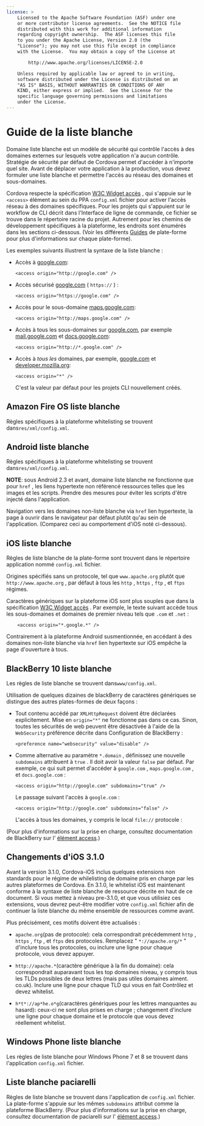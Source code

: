 ```yaml
---
license: >
    Licensed to the Apache Software Foundation (ASF) under one
    or more contributor license agreements.  See the NOTICE file
    distributed with this work for additional information
    regarding copyright ownership.  The ASF licenses this file
    to you under the Apache License, Version 2.0 (the
    "License"); you may not use this file except in compliance
    with the License.  You may obtain a copy of the License at

        http://www.apache.org/licenses/LICENSE-2.0

    Unless required by applicable law or agreed to in writing,
    software distributed under the License is distributed on an
    "AS IS" BASIS, WITHOUT WARRANTIES OR CONDITIONS OF ANY
    KIND, either express or implied.  See the License for the
    specific language governing permissions and limitations
    under the License.
---
```


# Guide de la liste blanche

Domaine liste blanche est un modèle de sécurité qui contrôle l'accès à des domaines externes sur lesquels votre application n'a aucun contrôle. Stratégie de sécurité par défaut de Cordova permet d'accéder à n'importe quel site. Avant de déplacer votre application à la production, vous devez formuler une liste blanche et permettre l'accès au réseau des domaines et sous-domaines.

Cordova respecte la spécification [W3C Widget accès][1] , qui s'appuie sur le `<access>` élément au sein du PPA `config.xml` fichier pour activer l'accès réseau à des domaines spécifiques. Pour les projets qui s'appuient sur le workflow de CLI décrit dans l'Interface de ligne de commande, ce fichier se trouve dans le répertoire racine du projet. Autrement pour les chemins de développement spécifiques à la plateforme, les endroits sont énumérés dans les sections ci-dessous. (Voir les différents <a href="../../../index.html">Guides</a> de plate-forme pour plus d'informations sur chaque plate-forme).

 [1]: http://www.w3.org/TR/widgets-access/

Les exemples suivants illustrent la syntaxe de la liste blanche :

*   Accès à [google.com][2]:
    
        <access origin="http://google.com" />
        

*   Accès sécurisé [google.com][3] ( `https://` ) :
    
        <access origin="https://google.com" />
        

*   Accès pour le sous-domaine [maps.google.com][4]:
    
        <access origin="http://maps.google.com" />
        

*   Accès à tous les sous-domaines sur [google.com][2], par exemple [mail.google.com][5] et [docs.google.com][6]:
    
        <access origin="http://*.google.com" />
        

*   Accès à *tous les* domaines, par exemple, [google.com][2] et [developer.mozilla.org][7]:
    
        <access origin="*" />
        
    
    C'est la valeur par défaut pour les projets CLI nouvellement créés.

 [2]: http://google.com
 [3]: https://google.com
 [4]: http://maps.google.com
 [5]: http://mail.google.com
 [6]: http://docs.google.com
 [7]: http://developer.mozilla.org

## Amazon Fire OS liste blanche

Règles spécifiques à la plateforme whitelisting se trouvent dans`res/xml/config.xml`.

## Android liste blanche

Règles spécifiques à la plateforme whitelisting se trouvent dans`res/xml/config.xml`.

**NOTE**: sous Android 2.3 et avant, domaine liste blanche ne fonctionne que pour `href` , les liens hypertexte non référencé ressources telles que les images et les scripts. Prendre des mesures pour éviter les scripts d'être injecté dans l'application.

Navigation vers les domaines non-liste blanche via `href` lien hypertexte, la page à ouvrir dans le navigateur par défaut plutôt qu'au sein de l'application. (Comparez ceci au comportement d'iOS noté ci-dessous).

## iOS liste blanche

Règles de liste blanche de la plate-forme sont trouvent dans le répertoire application nommé `config.xml` fichier.

Origines spécifiés sans un protocole, tel que `www.apache.org` plutôt que `http://www.apache.org` , par défaut à tous les `http` , `https` , `ftp` , et `ftps` régimes.

Caractères génériques sur la plateforme iOS sont plus souples que dans la spécification [W3C Widget accès][1] . Par exemple, le texte suivant accède tous les sous-domaines et domaines de premier niveau tels que `.com` et `.net` :

        <access origin="*.google.*" />
    

Contrairement à la plateforme Android susmentionnée, en accédant à des domaines non-liste blanche via `href` lien hypertexte sur iOS empêche la page d'ouverture à tous.

## BlackBerry 10 liste blanche

Les règles de liste blanche se trouvent dans`www/config.xml`.

Utilisation de quelques dizaines de blackBerry de caractères génériques se distingue des autres plates-formes de deux façons :

*   Tout contenu accédé par `XMLHttpRequest` doivent être déclarées explicitement. Mise en `origin="*"` ne fonctionne pas dans ce cas. Sinon, toutes les sécurités de web peuvent être désactivée à l'aide de la `WebSecurity` préférence décrite dans Configuration de BlackBerry :
    
        <preference name="websecurity" value="disable" />
        

*   Comme alternative au paramètre `*.domain` , définissez une nouvelle `subdomains` attribuent à `true` . Il doit avoir la valeur `false` par défaut. Par exemple, ce qui suit permet d'accéder à `google.com` , `maps.google.com` , et `docs.google.com` :
    
        <access origin="http://google.com" subdomains="true" />
        
    
    Le passage suivant l'accès à `google.com` :
    
        <access origin="http://google.com" subdomains="false" />
        
    
    L'accès à tous les domaines, y compris le local `file://` protocole :
    
    <access origin="*" subdomains="true" />

(Pour plus d'informations sur la prise en charge, consultez documentation de BlackBerry sur l' [élément access][8].)

 [8]: https://developer.blackberry.com/html5/documentation/ww_developing/Access_element_834677_11.html

## Changements d'iOS 3.1.0

Avant la version 3.1.0, Cordova-iOS inclus quelques extensions non standards pour le régime de whilelisting de domaine pris en charge par les autres plateformes de Cordova. En 3.1.0, le whitelist iOS est maintenant conforme à la syntaxe de liste blanche de ressource décrite en haut de ce document. Si vous mettez à niveau pre-3.1.0, et que vous utilisiez ces extensions, vous devrez peut-être modifier votre `config.xml` fichier afin de continuer la liste blanche du même ensemble de ressources comme avant.

Plus précisément, ces motifs doivent être actualisés :

*   `apache.org`(pas de protocole): cela correspondrait précédemment `http` , `https` , `ftp` , et `ftps` des protocoles. Remplacez " `*://apache.org/*` " d'inclure tous les protocoles, ou inclure une ligne pour chaque protocole, vous devez appuyer.

*   `http://apache.*`(caractère générique à la fin du domaine): cela correspondrait auparavant tous les top domaines niveau, y compris tous les TLDs possibles de deux lettres (mais pas utiles domaines aiment. co.uk). Inclure une ligne pour chaque TLD qui vous en fait Contrôlez et devez whitelist.

*   `h*t*://ap*he.o*g`(caractères génériques pour les lettres manquantes au hasard): ceux-ci ne sont plus prises en charge ; changement d'inclure une ligne pour chaque domaine et le protocole que vous devez réellement whitelist.

## Windows Phone liste blanche

Les règles de liste blanche pour Windows Phone 7 et 8 se trouvent dans l'application `config.xml` fichier.

## Liste blanche paciarelli

Règles de liste blanche se trouvent dans l'application de `config.xml` fichier. La plate-forme s'appuie sur les mêmes `subdomains` attribut comme la plateforme BlackBerry. (Pour plus d'informations sur la prise en charge, consultez documentation de paciarelli sur l' [élément access][9].)

 [9]: https://developer.tizen.org/help/index.jsp?topic=%2Forg.tizen.web.appprogramming%2Fhtml%2Fide_sdk_tools%2Fconfig_editor_w3celements.htm